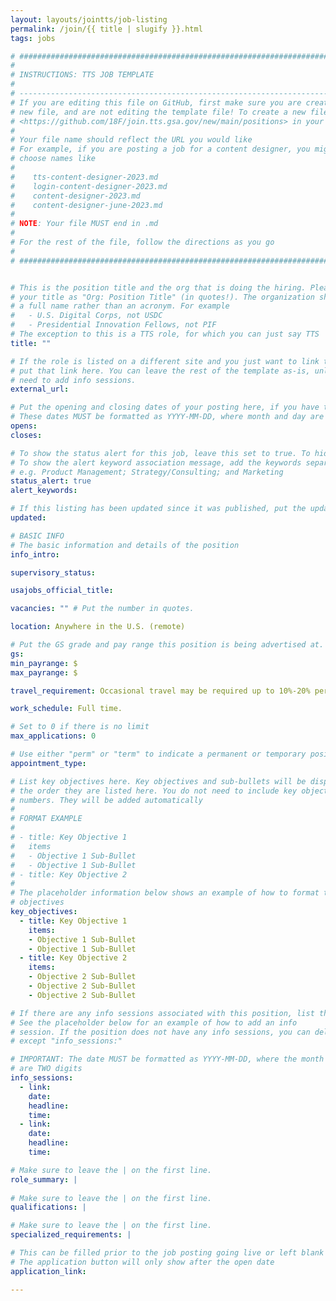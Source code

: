 ```yaml
---
layout: layouts/jointts/job-listing
permalink: /join/{{ title | slugify }}.html
tags: jobs

# ###############################################################################
#                                                                              #
# INSTRUCTIONS: TTS JOB TEMPLATE                                               #
#                                                                              #
# -----------------------------------------------------------------------------#
# If you are editing this file on GitHub, first make sure you are creating a   #
# new file, and are not editing the template file! To create a new file, go to #
# <https://github.com/18F/join.tts.gsa.gov/new/main/positions> in your browser #
#                                                                              #
# Your file name should reflect the URL you would like                         #
# For example, if you are posting a job for a content designer, you might      #
# choose names like                                                            #
#                                                                              #
#    tts-content-designer-2023.md                                              #
#    login-content-designer-2023.md                                            #
#    content-designer-2023.md                                                  #
#    content-designer-june-2023.md                                             #
#                                                                              #
# NOTE: Your file MUST end in .md                                              #
#                                                                              #
# For the rest of the file, follow the directions as you go                    #
#                                                                              #
# ###############################################################################


# This is the position title and the org that is doing the hiring. Please format
# your title as "Org: Position Title" (in quotes!). The organization should be
# a full name rather than an acronym. For example
#   - U.S. Digital Corps, not USDC
#   - Presidential Innovation Fellows, not PIF
# The exception to this is a TTS role, for which you can just say TTS
title: ""

# If the role is listed on a different site and you just want to link to it,
# put that link here. You can leave the rest of the template as-is, unless you 
# need to add info sessions.
external_url:

# Put the opening and closing dates of your posting here, if you have them
# These dates MUST be formatted as YYYY-MM-DD, where month and day are 2-digits
opens: 
closes: 

# To show the status alert for this job, leave this set to true. To hide it, change to false
# To show the alert keyword association message, add the keywords separated by a semi-colon
# e.g. Product Management; Strategy/Consulting; and Marketing
status_alert: true
alert_keywords:

# If this listing has been updated since it was published, put the updated date below in YYYY-MM-DD   # format
updated:

# BASIC INFO
# The basic information and details of the position
info_intro: 

supervisory_status: 

usajobs_official_title: 

vacancies: "" # Put the number in quotes.

location: Anywhere in the U.S. (remote)

# Put the GS grade and pay range this position is being advertised at. For SES positions, set the value of gs to SES.
gs: 
min_payrange: $
max_payrange: $

travel_requirement: Occasional travel may be required up to 10%-20% per year.

work_schedule: Full time.

# Set to 0 if there is no limit
max_applications: 0

# Use either "perm" or "term" to indicate a permanent or temporary position 
appointment_type:

# List key objectives here. Key objectives and sub-bullets will be displayed in
# the order they are listed here. You do not need to include key objective
# numbers. They will be added automatically
#
# FORMAT EXAMPLE
# 
# - title: Key Objective 1
#   items 
#   - Objective 1 Sub-Bullet
#   - Objective 1 Sub-Bullet
# - title: Key Objective 2
#
# The placeholder information below shows an example of how to format the key
# objectives
key_objectives:
  - title: Key Objective 1
    items:
    - Objective 1 Sub-Bullet
    - Objective 1 Sub-Bullet
  - title: Key Objective 2
    items:
    - Objective 2 Sub-Bullet
    - Objective 2 Sub-Bullet
    - Objective 2 Sub-Bullet

# If there are any info sessions associated with this position, list them here
# See the placeholder below for an example of how to add an info
# session. If the position does not have any info sessions, you can delete everything
# except "info_sessions:"

# IMPORTANT: The date MUST be formatted as YYYY-MM-DD, where the month and day
# are TWO digits 
info_sessions:
  - link: 
    date: 
    headline: 
    time: 
  - link: 
    date: 
    headline: 
    time:

# Make sure to leave the | on the first line.
role_summary: |
  
# Make sure to leave the | on the first line.
qualifications: |

# Make sure to leave the | on the first line.
specialized_requirements: |

# This can be filled prior to the job posting going live or left blank #
# The application button will only show after the open date            #
application_link:

---
```


